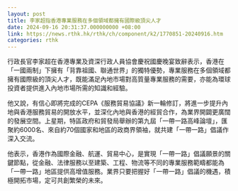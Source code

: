 ```yaml
---
layout: post
title: 李家超指香港專業服務在多個領域都擁有國際級頂尖人才
date: 2024-09-16 20:31:37.000000000 +08:00
link: https://news.rthk.hk/rthk/ch/component/k2/1770851-20240916.htm
categories: rthk
---
```


行政長官李家超在香港專業及資深行政人員協會慶祝國慶晚宴致辭表示，香港在「一國兩制」下擁有「背靠祖國、聯通世界」的獨特優勢，專業服務在多個領域都擁有國際級的頂尖人才，既能滿足內地市場對高質量專業服務的需要，亦能為環球投資者提供進入內地市場所需的知識和經驗。
 
他又說，有信心即將完成的CEPA《服務貿易協議》新一輪修訂，將進一步提升內地與香港服務貿易的開放水平，並深化內地與香港的經貿合作，為業界開闢更廣闊的發展空間。上星期，特區政府和貿發局舉辦的第九屆「一帶一路高峰論壇」，匯聚約6000名、來自約70個國家和地區的政商界領袖，就共建「一帶一路」倡議作深入交流。
 
他表示，香港作為國際金融、航運、貿易中心，是實現「一帶一路」倡議願景的關鍵節點，從金融、法律服務以至建築、工程、物流等不同的專業服務範疇都能為「一帶一路」地區提供高增值服務。業界只要把握好「一帶一路」倡議的機遇，積極開拓市場，定可共創繁榮的未來。
